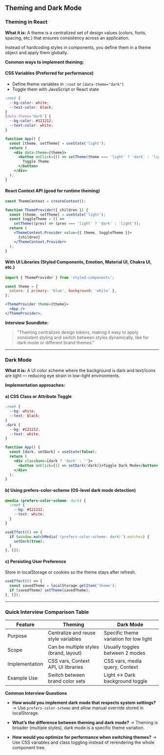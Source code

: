 ## Theming and Dark Mode

### Theming in React

**What it is:**
A theme is a centralized set of design values (colors, fonts, spacing, etc.) that ensures consistency across an application.

Instead of hardcoding styles in components, you define them in a theme object and apply them globally.

**Common ways to implement theming:**

#### CSS Variables (Preferred for performance)

- Define theme variables in `:root` or `[data-theme="dark"]`
- Toggle them with JavaScript or React state

```css
:root {
  --bg-color: white;
  --text-color: black;
}
[data-theme='dark'] {
  --bg-color: #121212;
  --text-color: white;
}
```

```jsx
function App() {
  const [theme, setTheme] = useState('light');
  return (
    <div data-theme={theme}>
      <button onClick={() => setTheme(theme === 'light' ? 'dark' : 'light')}>
        Toggle Theme
      </button>
    </div>
  );
}
```

#### React Context API (good for runtime theming)

```jsx
const ThemeContext = createContext();

function ThemeProvider({ children }) {
  const [theme, setTheme] = useState('light');
  const toggleTheme = () =>
    setTheme((prev) => (prev === 'light' ? 'dark' : 'light'));
  return (
    <ThemeContext.Provider value={{ theme, toggleTheme }}>
      {children}
    </ThemeContext.Provider>
  );
}
```

#### With UI Libraries (Styled Components, Emotion, Material UI, Chakra UI, etc.)

```jsx
import { ThemeProvider } from 'styled-components';

const theme = {
  colors: { primary: 'blue', background: 'white' },
};

<ThemeProvider theme={theme}>
  <App />
</ThemeProvider>;
```

**Interview Soundbite:**

> "Theming centralizes design tokens, making it easy to apply consistent styling and switch between styles dynamically, like for dark mode or different brand themes."

---

### Dark Mode

**What it is:**
A UI color scheme where the background is dark and text/icons are light — reducing eye strain in low-light environments.

**Implementation approaches:**

#### a) CSS Class or Attribute Toggle

```css
:root {
  --bg: white;
  --text: black;
}
.dark {
  --bg: #121212;
  --text: white;
}
```

```jsx
function App() {
  const [dark, setDark] = useState(false);
  return (
    <div className={dark ? 'dark' : ''}>
      <button onClick={() => setDark(!dark)}>Toggle Dark Mode</button>
    </div>
  );
}
```

#### b) Using prefers-color-scheme (OS-level dark mode detection)

```css
@media (prefers-color-scheme: dark) {
  :root {
    --bg: #121212;
    --text: white;
  }
}
```

```jsx
useEffect(() => {
  if (window.matchMedia('(prefers-color-scheme: dark)').matches) {
    setDark(true);
  }
}, []);
```

#### c) Persisting User Preference

Store in localStorage or cookies so the theme stays after refresh.

```jsx
useEffect(() => {
  const savedTheme = localStorage.getItem('theme');
  if (savedTheme) setTheme(savedTheme);
}, []);
```

---

### Quick Interview Comparison Table

| Feature        | Theming                                | Dark Mode                              |
| -------------- | -------------------------------------- | -------------------------------------- |
| Purpose        | Centralize and reuse style variables   | Specific theme variation for low light |
| Scope          | Can be multiple styles (brand, layout) | Usually toggles between 2 modes        |
| Implementation | CSS vars, Context API, UI libraries    | CSS vars, media query, Context         |
| Example Use    | Switch between brand color sets        | Light ↔ Dark background toggle         |

**Common Interview Questions**

- **How would you implement dark mode that respects system settings?**
  → Use `prefers-color-scheme` and allow manual override stored in localStorage.

- **What’s the difference between theming and dark mode?**
  → Theming is broader (multiple styles), dark mode is a specific theme variation.

- **How would you optimize for performance when switching themes?**
  → Use CSS variables and class toggling instead of rerendering the whole component tree.
